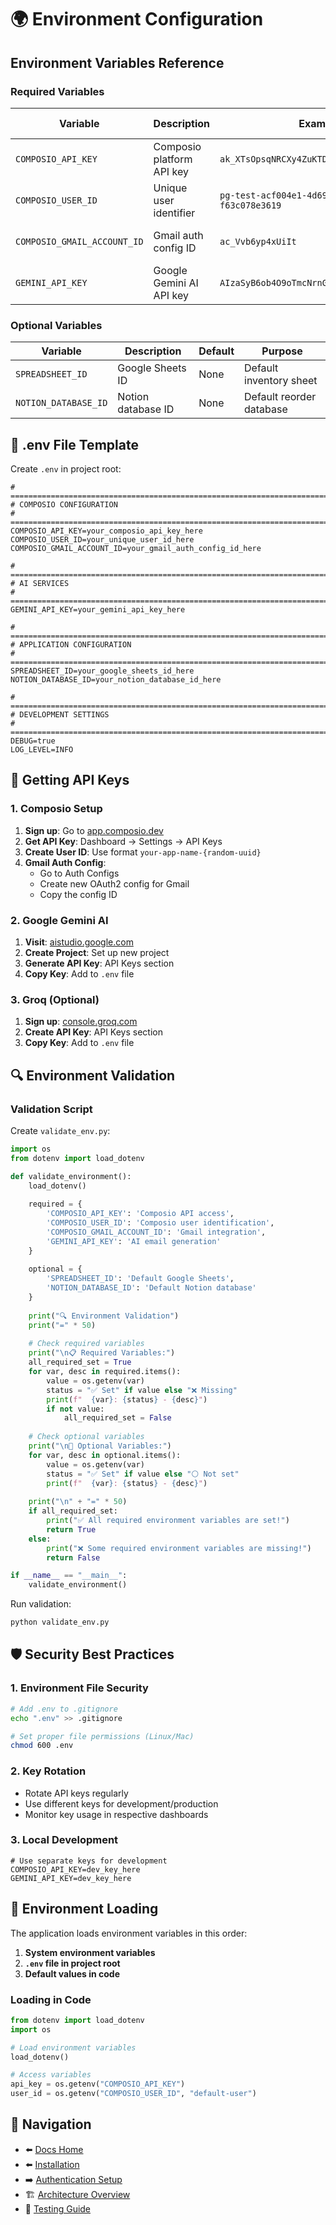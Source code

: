 # 🌍 Environment Configuration

## Environment Variables Reference

### Required Variables

| Variable | Description | Example | Where to Get |
|----------|-------------|---------|--------------|
| `COMPOSIO_API_KEY` | Composio platform API key | `ak_XTsOpsqNRCXy4ZuKTDmK` | [Composio Dashboard](https://app.composio.dev) |
| `COMPOSIO_USER_ID` | Unique user identifier | `pg-test-acf004e1-4d69-4dc4-9762-f63c078e3619` | Generated by Composio |
| `COMPOSIO_GMAIL_ACCOUNT_ID` | Gmail auth config ID | `ac_Vvb6yp4xUiIt` | Composio Auth Configs |
| `GEMINI_API_KEY` | Google Gemini AI API key | `AIzaSyB6ob4O9oTmcNrnGqqeBYUxVMpy4bGa_Rk` | [Google AI Studio](https://aistudio.google.com) |

### Optional Variables

| Variable | Description | Default | Purpose |
|----------|-------------|---------|---------|
| `SPREADSHEET_ID` | Google Sheets ID | None | Default inventory sheet |
| `NOTION_DATABASE_ID` | Notion database ID | None | Default reorder database |

## 📝 .env File Template

Create `.env` in project root:

```env
# =============================================================================
# COMPOSIO CONFIGURATION
# =============================================================================
COMPOSIO_API_KEY=your_composio_api_key_here
COMPOSIO_USER_ID=your_unique_user_id_here
COMPOSIO_GMAIL_ACCOUNT_ID=your_gmail_auth_config_id_here

# =============================================================================
# AI SERVICES
# =============================================================================
GEMINI_API_KEY=your_gemini_api_key_here

# =============================================================================
# APPLICATION CONFIGURATION
# =============================================================================
SPREADSHEET_ID=your_google_sheets_id_here
NOTION_DATABASE_ID=your_notion_database_id_here

# =============================================================================
# DEVELOPMENT SETTINGS
# =============================================================================
DEBUG=true
LOG_LEVEL=INFO
```

## 🔑 Getting API Keys

### 1. Composio Setup

1. **Sign up**: Go to [app.composio.dev](https://app.composio.dev)
2. **Get API Key**: Dashboard → Settings → API Keys
3. **Create User ID**: Use format `your-app-name-{random-uuid}`
4. **Gmail Auth Config**: 
   - Go to Auth Configs
   - Create new OAuth2 config for Gmail
   - Copy the config ID

### 2. Google Gemini AI

1. **Visit**: [aistudio.google.com](https://aistudio.google.com)
2. **Create Project**: Set up new project
3. **Generate API Key**: API Keys section
4. **Copy Key**: Add to `.env` file

### 3. Groq (Optional)

1. **Sign up**: [console.groq.com](https://console.groq.com)
2. **Create API Key**: API Keys section
3. **Copy Key**: Add to `.env` file

## 🔍 Environment Validation

### Validation Script

Create `validate_env.py`:

```python
import os
from dotenv import load_dotenv

def validate_environment():
    load_dotenv()
    
    required = {
        'COMPOSIO_API_KEY': 'Composio API access',
        'COMPOSIO_USER_ID': 'Composio user identification', 
        'COMPOSIO_GMAIL_ACCOUNT_ID': 'Gmail integration',
        'GEMINI_API_KEY': 'AI email generation'
    }
    
    optional = {
        'SPREADSHEET_ID': 'Default Google Sheets',
        'NOTION_DATABASE_ID': 'Default Notion database'
    }
    
    print("🔍 Environment Validation")
    print("=" * 50)
    
    # Check required variables
    print("\n📋 Required Variables:")
    all_required_set = True
    for var, desc in required.items():
        value = os.getenv(var)
        status = "✅ Set" if value else "❌ Missing"
        print(f"  {var}: {status} - {desc}")
        if not value:
            all_required_set = False
    
    # Check optional variables
    print("\n🔧 Optional Variables:")
    for var, desc in optional.items():
        value = os.getenv(var)
        status = "✅ Set" if value else "⚪ Not set"
        print(f"  {var}: {status} - {desc}")
    
    print("\n" + "=" * 50)
    if all_required_set:
        print("✅ All required environment variables are set!")
        return True
    else:
        print("❌ Some required environment variables are missing!")
        return False

if __name__ == "__main__":
    validate_environment()
```

Run validation:
```bash
python validate_env.py
```

## 🛡️ Security Best Practices

### 1. Environment File Security

```bash
# Add .env to .gitignore
echo ".env" >> .gitignore

# Set proper file permissions (Linux/Mac)
chmod 600 .env
```

### 2. Key Rotation

- Rotate API keys regularly
- Use different keys for development/production
- Monitor key usage in respective dashboards

### 3. Local Development

```env
# Use separate keys for development
COMPOSIO_API_KEY=dev_key_here
GEMINI_API_KEY=dev_key_here
```

## 🔄 Environment Loading

The application loads environment variables in this order:

1. **System environment variables**
2. **`.env` file in project root**
3. **Default values in code**

### Loading in Code

```python
from dotenv import load_dotenv
import os

# Load environment variables
load_dotenv()

# Access variables
api_key = os.getenv("COMPOSIO_API_KEY")
user_id = os.getenv("COMPOSIO_USER_ID", "default-user")
```

## 🔗 Navigation
- ⬅️ [Docs Home](../README.md)
- ⬅️ [Installation](installation.md)
- ➡️ [Authentication Setup](authentication.md)
- 🏗️ [Architecture Overview](../architecture/system-overview.md)
- 🧪 [Testing Guide](../api/testing.md)